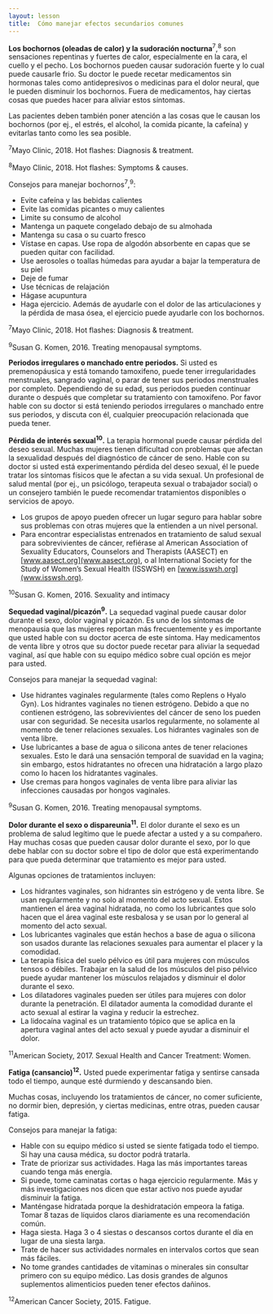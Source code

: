 ```yaml
---
layout: lesson
title:  Cómo manejar efectos secundarios comunes 
---
```

**Los bochornos (oleadas de calor) y la sudoración nocturna**<sup>7</sup>,<sup>8</sup> son sensaciones repentinas y fuertes de calor, especialmente en la cara, el cuello y el pecho. Los bochornos pueden causar sudoración fuerte y lo cual puede causarle frio. Su doctor le puede recetar medicamentos sin hormonas tales como antidepresivos o medicinas para el dolor neural, que le pueden disminuir los bochornos. Fuera de medicamentos, hay ciertas cosas que puedes hacer para aliviar estos síntomas.

Las pacientes deben también poner atención a las cosas que le causan los bochornos (por ej., el estrés, el alcohol, la comida picante, la cafeína) y evitarlas tanto como les sea posible. 


<sup>7</sup>Mayo Clinic, 2018. Hot flashes: Diagnosis & treatment.

<sup>8</sup>Mayo Clinic, 2018. Hot flashes: Symptoms & causes.

Consejos para manejar bochornos<sup>7</sup>,<sup>9</sup>: 
* Evite cafeína y las bebidas calientes
* Evite las comidas picantes o muy calientes
* Limite su consumo de alcohol
* Mantenga un paquete congelado debajo de su almohada
* Mantenga su casa o su cuarto fresco
* Vístase en capas. Use ropa de algodón absorbente en capas que se pueden quitar con facilidad.
* Use aerosoles o toallas húmedas para ayudar a bajar la temperatura de su piel
* Deje de fumar
* Use técnicas de relajación 
* Hágase acupuntura
* Haga ejercicio. Además de ayudarle con el dolor de las articulaciones y la pérdida de masa ósea, el ejercicio puede ayudarle con los bochornos.


<sup>7</sup>Mayo Clinic, 2018. Hot flashes: Diagnosis & treatment.

<sup>9</sup>Susan G. Komen, 2016. Treating menopausal symptoms.

**Periodos irregulares o manchado entre periodos.** Si usted es premenopáusica y está tomando tamoxifeno, puede tener irregularidades menstruales, sangrado vaginal, o parar de tener sus periodos menstruales por completo. Dependiendo de su edad, sus periodos pueden continuar durante o después que completar su tratamiento con tamoxifeno. Por favor hable con su doctor si está teniendo periodos irregulares o manchado entre sus periodos, y discuta con él, cualquier preocupación relacionada que pueda tener.

**Pérdida de interés sexual<sup>10</sup>.** La terapia hormonal puede causar pérdida del deseo sexual. Muchas mujeres tienen dificultad con problemas que afectan la sexualidad después del diagnóstico de cáncer de seno. Hable con su doctor si usted está experimentando pérdida del deseo sexual, él le puede tratar los síntomas físicos que le afectan a su vida sexual. Un profesional de salud mental (por ej., un psicólogo, terapeuta sexual o trabajador social) o un consejero también le puede recomendar tratamientos disponibles o servicios de apoyo. 
* Los grupos de apoyo pueden ofrecer un lugar seguro para hablar sobre sus problemas con otras mujeres que la entienden a un nivel personal. 
* Para encontrar especialistas entrenados en tratamiento de salud sexual para sobrevivientes de cáncer, refiérase al American Association of Sexuality Educators, Counselors and Therapists (AASECT) en [www.aasect.org](www.aasect.org), o al International Society for the Study of Women’s Sexual Health (ISSWSH) en [www.isswsh.org](www.isswsh.org).


<sup>10</sup>Susan G. Komen, 2016. Sexuality and intimacy

**Sequedad vaginal/picazón<sup>9</sup>.** La sequedad vaginal puede causar dolor durante el sexo, dolor vaginal y picazón. Es uno de los síntomas de menopausia que las mujeres reportan más frecuentemente y es importante que usted hable con su doctor acerca de este síntoma. Hay medicamentos de venta libre y otros que su doctor puede recetar para aliviar la sequedad vaginal, así que hable con su equipo médico sobre cual opción es mejor para usted. 

Consejos para manejar la sequedad vaginal:
* Use hidrantes vaginales regularmente (tales como Replens o Hyalo Gyn). Los hidrantes vaginales no tienen estrógeno. Debido a que no contienen estrógeno, las sobrevivientes del cáncer de seno los pueden usar con seguridad. Se necesita usarlos regularmente, no solamente al momento de tener relaciones sexuales. Los hidrantes vaginales son de venta libre. 
* Use lubricantes a base de agua o silicona antes de tener relaciones sexuales. Esto le dará una sensación temporal de suavidad en la vagina; sin embargo, estos hidratantes no ofrecen una hidratación a largo plazo como lo hacen los hidratantes vaginales. 
* Use cremas para hongos vaginales de venta libre para aliviar las infecciones causadas por hongos vaginales.


<sup>9</sup>Susan G. Komen, 2016. Treating menopausal symptoms.

**Dolor durante el sexo o dispareunia<sup>11</sup>.** El dolor durante el sexo es un problema de salud legítimo que le puede afectar a usted y a su compañero. Hay muchas cosas que pueden causar dolor durante el sexo, por lo que debe hablar con su doctor sobre el tipo de dolor que está experimentando para que pueda determinar que tratamiento es mejor para usted.

Algunas opciones de tratamientos incluyen:
* Los hidrantes vaginales, son hidrantes sin estrógeno y de venta libre. Se usan regularmente y no solo al momento del acto sexual. Estos mantienen el área vaginal hidratada, no como los lubricantes que solo hacen que el área vaginal este resbalosa y se usan por lo general al momento del acto sexual. 
* Los lubricantes vaginales que están hechos a base de agua o silicona son usados durante las relaciones sexuales para aumentar el placer y la comodidad. 
* La terapia física del suelo pélvico es útil para mujeres con músculos tensos o débiles. Trabajar en la salud de los músculos del piso pélvico puede ayudar mantener los músculos relajados y disminuir el dolor durante el sexo.
* Los dilatadores vaginales pueden ser útiles para mujeres con dolor durante la penetración. El dilatador aumenta la comodidad durante el acto sexual al estirar la vagina y reducir la estrechez. 
* La lidocaína vaginal es un tratamiento tópico que se aplica en la apertura vaginal antes del acto sexual y puede ayudar a disminuir el dolor. 


<sup>11</sup>American Society, 2017. Sexual Health and Cancer Treatment: Women.

**Fatiga (cansancio)<sup>12</sup>.** Usted puede experimentar fatiga y sentirse cansada todo el tiempo, aunque esté durmiendo y descansando bien. 

Muchas cosas, incluyendo los tratamientos de cáncer, no comer suficiente, no dormir bien, depresión, y ciertas medicinas, entre otras, pueden causar fatiga. 

Consejos para manejar la fatiga:
* Hable con su equipo médico si usted se siente fatigada todo el tiempo. Si hay una causa médica, su doctor podrá tratarla. 
* Trate de priorizar sus actividades. Haga las más importantes tareas cuando tenga más energía.
* Si puede, tome caminatas cortas o haga ejercicio regularmente. Más y más investigaciones nos dicen que estar activo nos puede ayudar disminuir la fatiga.
* Manténgase hidratada porque la deshidratación empeora la fatiga. Tomar 8 tazas de líquidos claros diariamente es una recomendación común. 
* Haga siesta. Haga 3 o 4 siestas o descansos cortos durante el día en lugar de una siesta larga. 
* Trate de hacer sus actividades normales en intervalos cortos que sean más fáciles. 
* No tome grandes cantidades de vitaminas o minerales sin consultar primero con su equipo médico. Las dosis grandes de algunos suplementos alimenticios pueden tener efectos dañinos.


<sup>12</sup>American Cancer Society, 2015. Fatigue.

